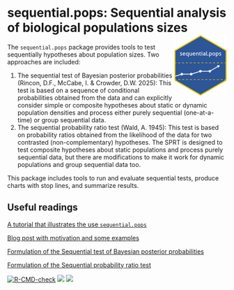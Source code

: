 # sequential.pops: Sequential analysis of biological populations sizes <a href="https://rincondf.github.io/sequential.pops/"><img src="man/figures/logo.png" align="right" height="139" alt="sequential.pops website" /></a>
The `sequential.pops` package provides tools to test sequentially hypotheses about population sizes. Two approaches are included:

1. The sequential test of Bayesian posterior probabilities (Rincon, D.F., McCabe, I. & Crowder, D.W. 2025): This test is based on a sequence of conditional probabilities obtained from the data and can explicitly consider simple or composite hypotheses about static or dynamic population densities and process either purely sequential (one-at-a-time) or group sequential data.
2. The sequential probability ratio test (Wald, A. 1945): This test is based on probability ratios obtained from the likelihood of the data for two contrasted (non-complementary) hypotheses. The SPRT is designed to test composite hypotheses about static populations and process purely sequential data, but there are modifications to make it work for dynamic populations and group sequential data too.

This package includes tools to run and evaluate sequential tests, produce charts with stop lines, and summarize results.

## Useful readings

[A tutorial that illustrates the use `sequential.pops`](https://rincondf.github.io/sequential.pops/articles/Seq-vignette.html)

[Blog post with motivation and some examples](https://methodsblog.com/2025/06/02/simple-intuitive-tool-for-population-management-decision-making/)

[Formulation of the Sequential test of Bayesian posterior probabilities](https://doi.org/10.1111/2041-210X.70053)

[Formulation of the Sequential probability ratio test](https://www.jstor.org/stable/2235829)

<!-- badges: start -->
[![R-CMD-check](https://github.com/rincondf/sequential.pops/actions/workflows/R-CMD-check.yaml/badge.svg)](https://github.com/rincondf/sequential.pops/actions/workflows/R-CMD-check.yaml)
[![](https://www.r-pkg.org/badges/version/sequential.pops)](https://cran.r-project.org/package=sequential.pops)
[![](http://cranlogs.r-pkg.org/badges/grand-total/sequential.pops)](https://cran.r-project.org/package=sequential.pops)
<!-- badges: end -->
